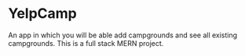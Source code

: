 # YelpCamp
An app in which you will be able add campgrounds and see all existing campgrounds. This is a full stack MERN project.
